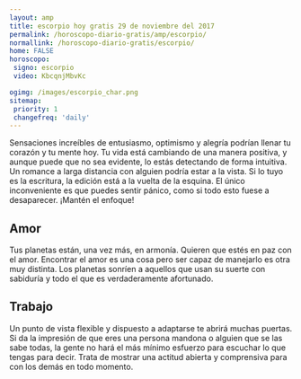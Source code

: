 ```yaml
---
layout: amp
title: escorpio hoy gratis 29 de noviembre del 2017 
permalink: /horoscopo-diario-gratis/amp/escorpio/
normallink: /horoscopo-diario-gratis/escorpio/
home: FALSE
horoscopo:
 signo: escorpio
 video: KbcqnjMbvKc

ogimg: /images/escorpio_char.png
sitemap:
 priority: 1
 changefreq: 'daily'
---
```



Sensaciones increíbles de entusiasmo, optimismo y alegría podrían llenar tu corazón y tu mente hoy. Tu vida está cambiando de una manera positiva, y aunque puede que no sea evidente, lo estás detectando de forma intuitiva. Un romance a larga distancia con alguien podría estar a la vista. Si lo tuyo es la escritura, la edición está a la vuelta de la esquina. El único inconveniente es que puedes sentir pánico, como si todo esto fuese a desaparecer. ¡Mantén el enfoque!

## Amor

Tus planetas están, una vez más, en armonía. Quieren que estés en paz con el amor. Encontrar el amor es una cosa pero ser capaz de manejarlo es otra muy distinta. Los planetas sonríen a aquellos que usan su suerte con sabiduría y todo el que es verdaderamente afortunado.

## Trabajo

Un punto de vista flexible y dispuesto a adaptarse te abrirá muchas puertas. Si da la impresión de que eres una persona mandona o alguien que se las sabe todas, la gente no hará el más mínimo esfuerzo para escuchar lo que tengas para decir. Trata de mostrar una actitud abierta y comprensiva para con los demás en todo momento.